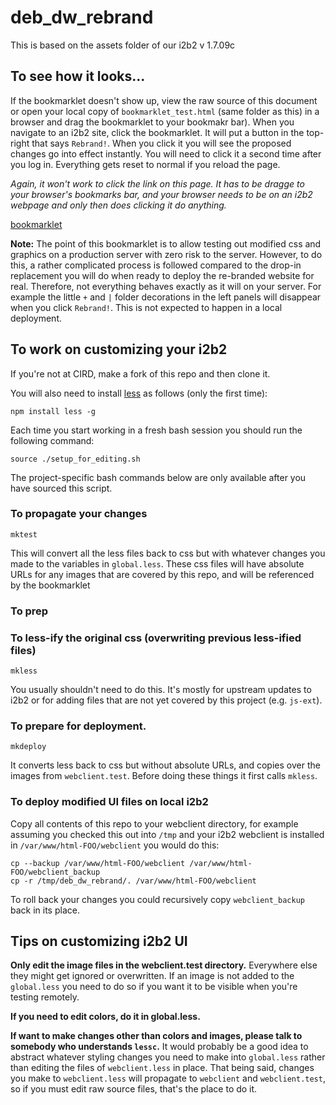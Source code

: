 # deb_dw_rebrand

This is based on the assets folder of our i2b2 v 1.7.09c

## To see how it looks...

If the bookmarklet doesn't show up, view the raw source of
this document or open your local copy of `bookmarklet_test.html` (same folder 
as this) in a browser and drag the bookmarklet to your bookmakr bar). When
you navigate to an i2b2 site, click the bookmarklet. It will put a button in
the top-right that says `Rebrand!`. When you click it you will see the 
proposed changes go into effect instantly. You will need to click it a 
second time after you log in. Everything gets reset to normal if you reload
the page.

*Again, it won't work to click the link on this page. It has to be dragge to
your browser's bookmarks bar, and your browser needs to be on an i2b2 webpage
and only then does clicking it do anything.*

<div>

<a href="javascript:(function()%7Bfunction%20testRemoteBranding(s%2Ce)%7Bvar%20t%3Ddocument.head%7C%7Cdocument.getElementsByTagName(%22head%22)%5B0%5D%2Ci%3Dnew%20XMLHttpRequest%3Bi.open(%22GET%22%2Ce%2Bs)%2Ci.onreadystatechange%3Dfunction()%7Bif(4%3D%3D%3Di.readyState)if(200%3D%3D%3Di.status)%7Bvar%20s%3Ddocument.createElement(%22style%22)%3Bs.type%3D%22text%2Fcss%22%2Cs.styleSheet%3Fs.styleSheet.cssText%3Di.responseText%3As.appendChild(document.createTextNode(i.responseText))%2Ct.appendChild(s)%7Delse%20console.log(%22Error%22%2Ci.statusText)%7D%2Ci.send()%7DcssFiles%3D%5B%22js-i2b2%2Fui.styles%2Fui.styles.css%22%2C%22js-i2b2%2Fcells%2FCRC%2Fassets%2Fquery_report.css%22%2C%22assets%2Fi2b2.css%22%2C%22assets%2Fi2b2-NEW.css%22%2C%22js-i2b2%2Fcells%2FPM%2Fassets%2FmodProjects.css%22%2C%22assets%2Fnew-treeview.css%22%2C%22assets%2Fmod-treeview.css%22%2C%22assets%2Ftree.css%22%2C%22js-i2b2%2Fcells%2FPLUGINMGR%2Fassets%2FvwViewer.css%22%2C%22assets%2Fmsg_sniffer.css%22%2C%22assets%2Fmsg_snifferIE6.css%22%5D%2CimpCss%3D%7B%22vwViewer.css%22%3A%22js-i2b2%2Fcells%2FPLUGINMGR%2Fassets%2F%22%2C%22vwHistory.css%22%3A%22js-i2b2%2Fcells%2FCRC%2Fassets%2F%22%2C%22vwQryTool.css%22%3A%22js-i2b2%2Fcells%2FCRC%2Fassets%2F%22%2C%22vwStatus.css%22%3A%22js-i2b2%2Fcells%2FCRC%2Fassets%2F%22%2C%22vwWork.css%22%3A%22js-i2b2%2Fcells%2FWORK%2Fassets%2F%22%2C%22ontMain.css%22%3A%22js-i2b2%2Fcells%2FONT%2Fassets%2F%22%7D%2Cremurl%3D%22https%3A%2F%2Fraw.githubusercontent.com%2FUTHSCSA-CIRD%2Fdeb_dw_rebrand%2Fv0.0.1RC_01%2Fwebclient.test%22%2C%24j.each(cssFiles%2Cfunction(s)%7BtestRemoteBranding(cssFiles%5Bs%5D%2Cremurl)%7D)%2C%24j.each(impCss%2Cfunction(s%2Ce)%7BtestRemoteBranding(e%2Bs%2Cremurl)%7D)%2C%24j(%22%23topBarTitle%22).prop(%22src%22%2Cremurl%2B%22assets%2Fimages%2Ftitle.gif%22)%2C%24j(%22.formDiv%22).children(%22div.label%22)%5B2%5D.innerText%3D%22Server%3A%22%2C%24j(%22%23i2b2_login_modal_dialog_h%22).html(function(s%2Ce)%7Breturn%20e.gsub(%22i2b2%20%22%2C%22%22)%7D)%2C%24j.each(cssFiles%2Cfunction(s)%7B%24j(%22head%20link%5Bhref*%3D'%22%2BcssFiles%5Bs%5D%2B%22'%22).remove()%7D)%2Css%3D%24j(%22link%5Bhref*%3D'main_list.css'%5D%22).map(function()%7Breturn%20this.sheet%7D).get()%3Bfor(ii%20in%20ss)for(jj%20in%20ss%5Bii%5D.cssRules)Object.keys(impCss).indexOf(ss%5Bii%5D.cssRules%5Bjj%5D.href)%3E%3D0%26%26ss%5Bii%5D.removeRule(jj)%7D)()">bookmarklet</a>

</div>

**Note:** The point of this bookmarklet is to allow testing out modified css 
and graphics on a production server with zero risk to the server. However, to 
do this, a rather complicated process is followed compared to the drop-in 
replacement you will do when ready to deploy the re-branded website for real.
Therefore, not everything behaves exactly as it will on your server. For 
example the little `+` and `|` folder decorations in the left panels will 
disappear when you click `Rebrand!`. This is not expected to happen in a local
deployment.

## To work on customizing your i2b2

If you're not at CIRD, make a fork of this repo and then clone it. 

You will also need to install [less](http://lesscss.org/) as follows (only the first time):

    npm install less -g

Each time you start working in a fresh bash session you should run the 
following command:

    source ./setup_for_editing.sh

The project-specific bash commands below are only available after you have 
sourced this script.
    
### To propagate your changes

    mktest
    
This will convert all the less files back to css but with whatever changes you 
made to the variables in `global.less`. These css files will have absolute 
URLs for any images that are covered by this repo, and will be referenced by
the bookmarklet 

### To prep
    
### To less-ify the original css (overwriting previous less-ified files)

    mkless

You usually shouldn't need to do this. It's mostly for upstream updates to
i2b2 or for adding files that are not yet covered by this project 
(e.g. `js-ext`).

### To prepare for deployment.

    mkdeploy

It converts less back to css but without absolute URLs, and copies over the 
images from `webclient.test`. Before doing these things it first calls
`mkless`.

### To deploy modified UI files on local i2b2

Copy all contents of this repo to your webclient directory, for example assuming 
you checked this out into `/tmp` and your i2b2 webclient is installed in 
`/var/www/html-FOO/webclient` you would do this:

    cp --backup /var/www/html-FOO/webclient /var/www/html-FOO/webclient_backup
    cp -r /tmp/deb_dw_rebrand/. /var/www/html-FOO/webclient

To roll back your changes you could recursively copy `webclient_backup` back in its place. 


## Tips on customizing i2b2 UI

**Only edit the image files in the webclient.test directory.** 
Everywhere else they might get ignored or overwritten. If an image is not added to the `global.less`
you need to do so if you want it to be visible when you're testing remotely.

**If you need to edit colors, do it in global.less.**

**If want to make changes other than colors and images, please talk to somebody who understands `lessc`.**
It would probably be a good idea to abstract whatever styling changes you need to make into `global.less` rather
than editing the files of `webclient.less` in place. That being said, changes you make to `webclient.less` will
propagate to `webclient` and `webclient.test`, so if you must edit raw source files, that's the place to do it.


